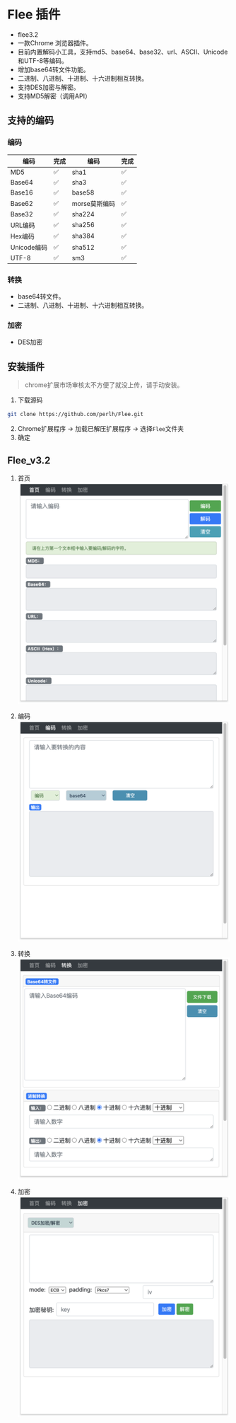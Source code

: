 # Flee 插件
- flee3.2
- 一款Chrome 浏览器插件。
- 目前内置解码小工具，支持md5、base64、base32、url、ASCII、Unicode和UTF-8等编码。
- 增加base64转文件功能。
- 二进制、八进制、十进制、十六进制相互转换。
- 支持DES加密与解密。
- 支持MD5解密（调用API）

## 支持的编码
### 编码

| 编码    | 完成 | 编码    | 完成 |
| ------- | ------- | ------- | ------- |
| MD5 | ✅| sha1 | ✅|
| Base64 | ✅ |sha3 | ✅|
| Base16 | ✅ |base58 | ✅|
| Base62 | ✅ |morse莫斯编码| ✅|
| Base32 | ✅|sha224 | ✅|
| URL编码 | ✅|sha256 | ✅|
| Hex编码 | ✅|sha384 | ✅|
| Unicode编码| ✅|sha512 | ✅|
| UTF-8 | ✅| sm3| ✅|

### 转换
- base64转文件。
- 二进制、八进制、十进制、十六进制相互转换。

### 加密
- DES加密

##  安装插件
> chrome扩展市场审核太不方便了就没上传，请手动安装。
1. 下载源码

``` bash
git clone https://github.com/perlh/Flee.git
```

2. Chrome扩展程序 -> 加载已解压扩展程序 -> 选择`Flee`文件夹
3. 确定

## Flee_v3.2

1. 首页
![EasyETools](docs/f1.png)

2. 编码
![EasyETools](docs/f2.png)

3. 转换
![EasyETools](docs/f3.png)
4. 加密
![EasyETools](docs/f4.png)
